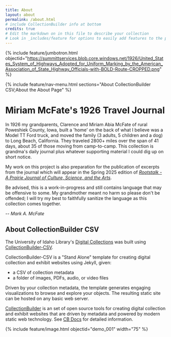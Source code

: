 ```yaml
---
title: About
layout: about
permalink: /about.html
# include CollectionBuilder info at bottom
credits: true
# Edit the markdown on in this file to describe your collection
# Look in _includes/feature for options to easily add features to the page
---
```


{% include feature/jumbotron.html objectid="https://summittservices.blob.core.windows.net/1926/United_States_System_of_Highways_Adopted_for_Uniform_Marking_by_the_American_Association_of_State_Highway_Officials-with-BOLD-Route-CROPPED.png" %} 

{% include feature/nav-menu.html sections="About CollectionBuilder CSV;About the About Page" %}

# Miriam McFate's 1926 Travel Journal

In 1926 my grandparents, Clarence and Miriam Abia McFate of rural Poweshiek County, Iowa, built a 'home' on the back of what I believe was a Model TT Ford truck, and moved the family (3 adults, 5 children and a dog) to Long Beach, California. They traveled 2800+ miles over the span of 41 days, about 35 of those moving from camp-to-camp. This collection is grandma's daily journal plus whatever supporting material I could dig up on short notice.  

My work on this project is also preparation for the publication of excerpts from the journal which will appear in the Spring 2025 edition of [*Rootstalk - A Prairie Journal of Culture, Science, and the Arts*](https://rootstalk.grinnell.edu).  

Be advised, this is a work-in-progress and still contains language that may be offensive to some. My grandmother meant no harm so please don't be offended; I will try my best to faithfully sanitize the language as this collection comes together.

  -- *Mark A. McFate*

## About CollectionBuilder CSV

The University of Idaho Library's [Digital Collections](https://www.lib.uidaho.edu/digital/) was built using [CollectionBuilder-CSV](https://github.com/CollectionBuilder/collectionbuilder-csv).

CollectionBuilder-CSV is a "Stand Alone" template for creating digital collection and exhibit websites using Jekyll, given:

- a CSV of collection metadata
- a folder of images, PDFs, audio, or video files

Driven by your collection metadata, the template generates engaging visualizations to browse and explore your objects.
The resulting static site can be hosted on any basic web server.

[CollectionBuilder](https://github.com/CollectionBuilder/) is an set of open source tools for creating digital collection and exhibit websites that are driven by metadata and powered by modern static web technology.
See [CB Docs](https://collectionbuilder.github.io/cb-docs/) for detailed information.

{% include feature/image.html objectid="demo_001" width="75" %} 

<!-- IMPORTANT!!! DELETE this comment and the include below when you are finished editing this page for your collection. The include below introduces about page features. They will show up on your collection's about page until you delete it.  -->

<!-- {% include cb/about_the_about.md %} -->
